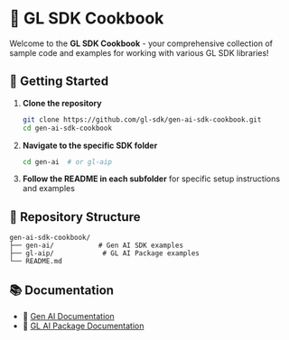 # 🍳 GL SDK Cookbook

Welcome to the **GL SDK Cookbook** - your comprehensive collection of sample code and examples for working with various GL SDK libraries!

## 🚀 Getting Started

1. **Clone the repository**

   ```bash
   git clone https://github.com/gl-sdk/gen-ai-sdk-cookbook.git
   cd gen-ai-sdk-cookbook
   ```

2. **Navigate to the specific SDK folder**

   ```bash
   cd gen-ai  # or gl-aip
   ```

3. **Follow the README in each subfolder** for specific setup instructions and examples

## 📂 Repository Structure

```
gen-ai-sdk-cookbook/
├── gen-ai/           # Gen AI SDK examples
├── gl-aip/            # GL AI Package examples
└── README.md
```

## 📚 Documentation

- 📘 [Gen AI Documentation](https://gdplabs.gitbook.io/sdk)
- 📘 [GL AI Package Documentation](https://gdplabs.gitbook.io/gl-aip)

